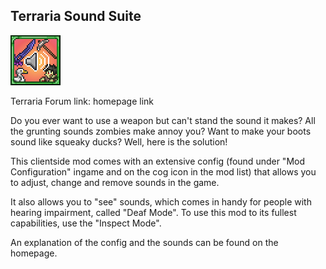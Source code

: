 ## Terraria Sound Suite

![Icon](https://raw.githubusercontent.com/direwolf420/TerrariaSoundSuite/master/icon.png)

Terraria Forum link: homepage link

Do you ever want to use a weapon but can't stand the sound it makes? All the grunting sounds zombies make annoy you? Want to make your boots sound like squeaky ducks? Well, here is the solution!

This clientside mod comes with an extensive config (found under "Mod Configuration" ingame and on the cog icon in the mod list) that allows you to adjust, change and remove sounds in the game.

It also allows you to "see" sounds, which comes in handy for people with hearing impairment, called "Deaf Mode".
To use this mod to its fullest capabilities, use the "Inspect Mode".

An explanation of the config and the sounds can be found on the homepage.
